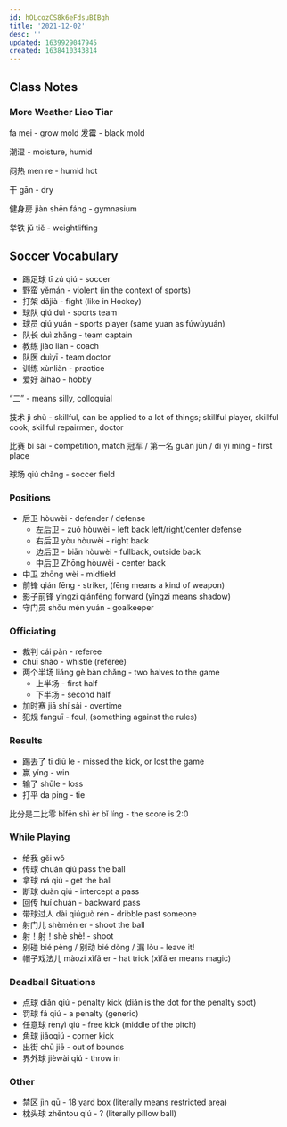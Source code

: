 ```yaml
---
id: hOLcozCS8k6eFdsuBIBgh
title: '2021-12-02'
desc: ''
updated: 1639929047945
created: 1638410343814
---
```


## Class Notes

### More Weather Liao Tiar
fa mei - grow mold 
发霉 - black mold 

潮湿 - moisture, humid

闷热 men re - humid hot 

干 gān - dry 


健身房 jiàn shēn fáng - gymnasium

举铁 jǔ tiě - weightlifting

## Soccer Vocabulary 

- 踢足球 tī zú qiú - soccer
- 野蛮 yěmán - violent (in the context of sports)
- 打架 dǎjià - fight (like in Hockey)
- 球队 qiú duì - sports team 
- 球员 qiú yuán - sports player (same yuan as fúwùyuán)
- 队长 duì zhǎng - team captain
- 教练 jiào liàn - coach 
- 队医 duìyī - team doctor 
- 训练 xùnliàn - practice 
- 爱好 àihào - hobby

“二” - means silly, colloquial 

技术 jì shù - skillful, can be applied to a lot of things; skillful player, skillful cook, skillful repairmen, doctor

比赛 bǐ sài - competition, match 
冠军 / 第一名 guàn jūn / di yi ming  - first place 

球场 qiú chǎng - soccer field

### Positions
- 后卫 hòuwèi - defender / defense
    - 左后卫 - zuǒ hòuwèi - left back left/right/center defense
    - 右后卫 yòu hòuwèi - right back
    - 边后卫 - biān hòuwèi - fullback, outside back
    - 中后卫 Zhōng hòuwèi - center back 
- 中卫 zhōng wèi - midfield
- 前锋 qián fēng - striker, (fēng means a kind of weapon)
- 影子前锋 yǐngzi qiánfēng forward (yǐngzi means shadow)
- 守门员 shǒu mén yuán - goalkeeper

### Officiating
- 裁判 cái pàn - referee 
- chuī shào - whistle (referee)
- 两个半场 liǎng gè bàn chǎng - two halves to the game
    - 上半场 - first half
    - 下半场 - second half
- 加时赛 jiā shí sài - overtime
- 犯规 fànguī - foul, (something against the rules)

### Results
- 踢丢了 tī diū le  - missed the kick, or lost the game
- 赢 yíng - win
- 输了 shūle - loss 
- 打平 da ping - tie

比分是二比零 bǐfēn shì èr bǐ líng - the score is 2:0

### While Playing
- 给我 gěi wǒ
- 传球 chuán qiú pass the ball 
- 拿球 ná qiú - get the ball 
- 断球 duàn qiú - intercept a pass
- 回传 huí chuán - backward pass 
- 带球过人 dài qiúguò rén - dribble past someone 
- 射门儿 shèmén er - shoot the ball 
- 射！射！shè shè! - shoot
- 别碰 bié pèng / 别动 bié dòng / 漏 lòu - leave it!
- 帽子戏法儿 màozi xìfǎ er - hat trick (xìfǎ er means magic)

### Deadball Situations
- 点球 diǎn qiú - penalty kick (diǎn is the dot for the penalty spot)
- 罚球 fá qiú - a penalty (generic) 
- 任意球 rènyì qiú - free kick (middle of the pitch)
- 角球 jiǎoqiú - corner kick 
- 出街 chū jiē - out of bounds
- 界外球 jièwài qiú - throw in 

### Other 
- 禁区 jìn qū - 18 yard box (literally means restricted area)
- 枕头球 zhěntou qiú - ? (literally pillow ball)
